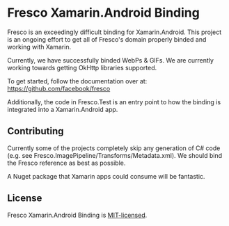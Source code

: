 # Fresco Xamarin.Android Binding

Fresco is an exceedingly difficult binding for Xamarin.Android. This project is an ongoing effort to get all of Fresco's domain properly binded and working with Xamarin.

Currently, we have successfully binded WebPs & GIFs. We are currently working towards getting OkHttp libraries supported. 

To get started, follow the documentation over at:
https://github.com/facebook/fresco

Additionally, the code in Fresco.Test is an entry point to how the binding is integrated into a Xamarin.Android app.

## Contributing

Currently some of the projects completely skip any generation of C# code (e.g. see Fresco.ImagePipeline/Transforms/Metadata.xml). We should bind the Fresco reference as best as possible.

A Nuget package that Xamarin apps could consume will be fantastic.

## License

Fresco Xamarin.Android Binding is [MIT-licensed](https://github.com/facebook/fresco/blob/master/LICENSE).
